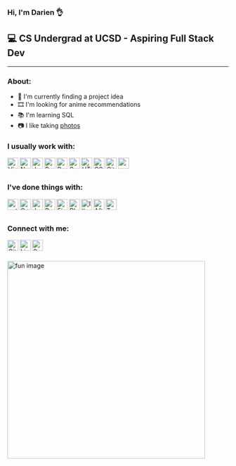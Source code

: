 ### Hi, I'm Darien 👌

## 💻 CS Undergrad at UCSD - Aspiring Full Stack Dev
---

### About:

- 🔨 I'm currently finding a project idea
- 🎞️ I'm looking for anime recommendations
- 📚 I'm learning SQL
- 📷 I like taking [photos](https://www.flickr.com/photos/182287595@N08/)

### I usually work with:

<img align="left" alt="Visual Studio Code" width="25px" src="https://simpleicons.org/icons/visualstudiocode.svg" />

<img align="left" alt="NodeJS" width="25px" src="https://simpleicons.org/icons/node-dot-js.svg" />

<img align="left" alt="JavaScript" width="25px" src="https://simpleicons.org/icons/javascript.svg" />

<img align="left" alt="React" width="25px" src="https://simpleicons.org/icons/react.svg" />

<img align="left" alt="Redux" width="25px" src="https://simpleicons.org/icons/redux.svg" />

<img align="left" alt="Sass" width="25px" src="https://simpleicons.org/icons/sass.svg" />

<img align="left" alt="HTML" width="25px" src="https://simpleicons.org/icons/html5.svg" />

<img align="left" alt="CSS" width="25px" src="https://simpleicons.org/icons/css3.svg" />

<img align="left" alt="Git" width="25px" src="https://simpleicons.org/icons/git.svg" />

<img align="left" alt="zoom" width="25px" title="lol" src="https://simpleicons.org/icons/zoom.svg" />

<br><br>

### I've done things with:

<img align="left" alt="python" width="25px" src="https://simpleicons.org/icons/python.svg" />

<img align="left" alt="C++" width="25px" src="https://simpleicons.org/icons/cplusplus.svg" />

<img align="left" alt="Java" width="25px" src="https://simpleicons.org/icons/java.svg" />

<img align="left" alt="R" width="25px" src="https://simpleicons.org/icons/r.svg" />

<img align="left" alt="Figma" width="25px" src="https://simpleicons.org/icons/figma.svg" />

<img align="left" alt="Photoshop" width="25px" src="https://simpleicons.org/icons/adobephotoshop.svg" />

<img align="left" alt="Illustrator" width="25px" src="https://simpleicons.org/icons/adobeillustrator.svg" />

<img align="left" alt="After Effects" width="25px" src="https://simpleicons.org/icons/adobeaftereffects.svg" />

<img align="left" alt="Terminal" width="25px" src="https://simpleicons.org/icons/powershell.svg" />

<br><br>

### Connect with me:

[<img align="left" alt="GitHub" width="25px" src="https://simpleicons.org/icons/github.svg" />][github]

[<img align="left" alt="LinkedIn" width="25px" src="https://simpleicons.org/icons/linkedin.svg" />][linkedin]

[<img align="left" alt="Gmail" width="25px" src="https://simpleicons.org/icons/gmail.svg" />][email]

<br><br>

<img align="center" alt="fun image" width="450px" src="https://doctorjhwatson.files.wordpress.com/2016/01/furious-typing.gif">

<!-- Just for reference -->
[website]: tbd
[github]: https://github.com/DarienTsai
[linkedin]: https://linkedin.com/in/darientsai
[email]: mailto:darientsai@gmail.com
[flickr]: https://www.flickr.com/photos/182287595@N08/
